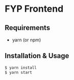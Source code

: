 # FYP Frontend

## Requirements

- yarn (or npm)

## Installation & Usage

```bash
$ yarn install
$ yarn start
```
